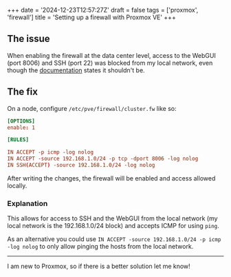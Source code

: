 +++
date = '2024-12-23T12:57:27Z'
draft = false
tags = ['proxmox', 'firewall']
title = 'Setting up a firewall with Proxmox VE'
+++

## The issue

When enabling the firewall at the data center level, access to the WebGUI (port 8006) and SSH (port 22) was blocked from my local network, even though the [documentation](https://pve.proxmox.com/pve-docs/pve-admin-guide.html#_enabling_the_firewall) states it shouldn't be. 

## The fix

On a node, configure `/etc/pve/firewall/cluster.fw` like so: 

```toml
[OPTIONS]
enable: 1

[RULES]

IN ACCEPT -p icmp -log nolog
IN ACCEPT -source 192.168.1.0/24 -p tcp -dport 8006 -log nolog
IN SSH(ACCEPT) -source 192.168.1.0/24 -log nolog
```

After writing the changes, the firewall will be enabled and access allowed locally.

### Explanation
This allows for access to SSH and the WebGUI from the local network (my local network is the 192.168.1.0/24 block) and accepts ICMP for using `ping`.

As an alternative you could use `IN ACCEPT -source 192.168.1.0/24 -p icmp -log nolog` to only allow pinging the hosts from the local network.

---

I am new to Proxmox, so if there is a better solution let me know!